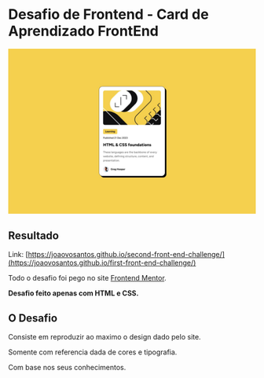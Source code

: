 # Desafio de Frontend - Card de Aprendizado FrontEnd

![Design preview for the card frontend coding challenge](./design/desktop-design.jpg)

## Resultado

Link: [https://joaovosantos.github.io/second-front-end-challenge/](https://joaovosantos.github.io/first-front-end-challenge/)

Todo o desafio foi pego no site  [Frontend Mentor](https://www.frontendmentor.io).

**Desafio feito apenas com HTML e CSS.**

## O Desafio

Consiste em reproduzir ao maximo o design dado pelo site.

Somente com referencia dada de cores e tipografia.

Com base nos seus conhecimentos.
